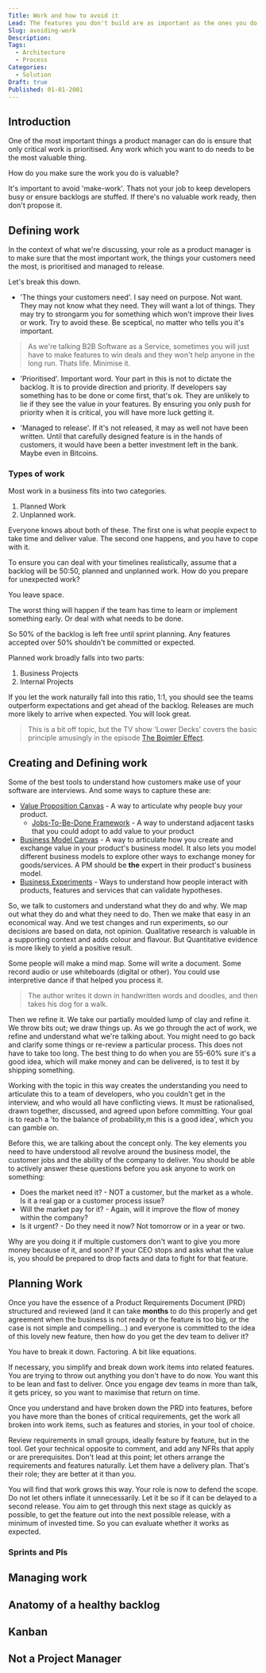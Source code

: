 ```yaml
---
Title: Work and how to avoid it
Lead: The features you don't build are as important as the ones you do
Slug: avoiding-work
Description:
Tags:
  - Architecture
  - Process
Categories:
  - Solution
Draft: true
Published: 01-01-2001
---
```

## Introduction

One of the most important things a product manager can do is ensure that only critical work is prioritised. Any work which you want to do needs to be the most valuable thing.

How do you make sure the work you do is valuable?

It's important to avoid 'make-work'. Thats not your job to keep developers busy or ensure backlogs are stuffed. If there's no valuable work ready, then don't propose it.

## Defining work

In the context of what we're discussing, your role as a product manager is to make sure that the most important work, the things your customers need the most, is prioritised and managed to release.

Let's break this down.

* 'The things your customers need'. I say need on purpose. Not want. They may not know what they need. They will want a lot of things. They may try to strongarm you for something which won't improve their lives or work. Try to avoid these. Be sceptical, no matter who tells you it's important.

> As we're talking B2B Software as a Service, sometimes you will just have to make features to win deals and they won't help anyone in the long run. Thats life. Minimise it.

* 'Prioritised'. Important word. Your part in this is not to dictate the backlog. It is to provide direction and priority. If developers say something has to be done or come first, that's ok. They are unlikely to lie if they see the value in your features. By ensuring you only push for priority when it is critical, you will have more luck getting it.

* 'Managed to release'. If it's not released, it may as well not have been written. Until that carefully designed feature is in the hands of customers, it would have been a better investment left in the bank. Maybe even in Bitcoins.

### Types of work

Most work in a business fits into two categories.

1. Planned Work
2. Unplanned work.

Everyone knows about both of these. The first one is what people expect to take time and deliver value. The second one happens, and you have to cope with it.

To ensure you can deal with your timelines realistically, assume that a backlog will be 50:50, planned and unplanned work. How do you prepare for unexpected work?

You leave space.

The worst thing will happen if the team has time to learn or implement something early. Or deal with what needs to be done.

So 50% of the backlog is left free until sprint planning. Any features accepted over 50% shouldn't be committed or expected.

Planned work broadly falls into two parts:

1. Business Projects
2. Internal Projects

If you let the work naturally fall into this ratio, 1:1, you should see the teams outperform expectations and get ahead of the backlog. Releases are much more likely to arrive when expected. You will look great.

> This is a bit off topic, but the TV show 'Lower Decks' covers the basic principle amusingly in the episode [The Boimler Effect](https://www.youtube.com/watch?v=bGRlBNSezFc).

## Creating and Defining work

Some of the best tools to understand how customers make use of your software are interviews. And some ways to capture these are:

* [Value Proposition Canvas](https://www.strategyzer.com/canvas/value-proposition-canvas) - A way to articulate why people buy your product.
  * [Jobs-To-Be-Done Framework](https://strategyn.com/jobs-to-be-done/) - A way to understand adjacent tasks that you could adopt to add value to your product
* [Business Model Canvas](https://www.strategyzer.com/canvas) - A way to articulate how you create and exchange value in your product's business model. It also lets you model different business models to explore other ways to exchange money for goods/services. A PM should be **the** expert in their product's business model.
* [Business Experiments](https://www.strategyzer.com/test) - Ways to understand how people interact with products, features and services that can validate hypotheses.

So, we talk to customers and understand what they do and why. We map out what they do and what they need to do. Then we make that easy in an economical way. And we test changes and run experiments, so our decisions are based on data, not opinion. Qualitative research is valuable in a supporting context and adds colour and flavour. But Quantitative evidence is more likely to yield a positive result.

Some people will make a mind map. Some will write a document. Some record audio or use whiteboards (digital or other). You could use interpretive dance if that helped you process it.

> The author writes it down in handwritten words and doodles, and then takes his dog for a walk.

Then we refine it. We take our partially moulded lump of clay and refine it. We throw bits out; we draw things up. As we go through the act of work, we refine and understand what we're talking about. You might need to go back and clarify some things or re-review a particular process. This does not have to take too long. The best thing to do when you are 55-60% sure it's a good idea, which will make money and can be delivered, is to test it by shipping something.

Working with the topic in this way creates the understanding you need to articulate this to a team of developers, who you couldn't get in the interview, and who would all have conflicting views. It must be rationalised, drawn together, discussed, and agreed upon before committing. Your goal is to reach a 'to the balance of probability,m this is a good idea', which you can gamble on.

Before this, we are talking about the concept only. The key elements you need to have understood all revolve around the business model, the customer jobs and the ability of the company to deliver. You should be able to actively answer these questions before you ask anyone to work on something:

* Does the market need it? - NOT a customer, but the market as a whole. Is it a real gap or a customer process issue?
* Will the market pay for it? - Again, will it improve the flow of money within the company?
* Is it urgent? - Do they need it now? Not tomorrow or in a year or two.

Why are you doing it if multiple customers don't want to give you more money because of it, and soon? If your CEO stops and asks what the value is, you should be prepared to drop facts and data to fight for that feature.

## Planning Work

Once you have the essence of a Product Requirements Document (PRD) structured and reviewed (and it can take **months** to do this properly and get agreement when the business is not ready or the feature is too big, or the case is not simple and compelling...) and everyone is committed to the idea of this lovely new feature, then how do you get the dev team to deliver it?

You have to break it down. Factoring. A bit like equations.

If necessary, you simplify and break down work items into related features. You are trying to throw out anything you don't have to do now. You want this to be lean and fast to deliver. Once you engage dev teams in more than talk, it gets pricey, so you want to maximise that return on time.

Once you understand and have broken down the PRD into features, before you have more than the bones of critical requirements, get the work all broken into work items, such as features and stories, in your tool of choice.

Review requirements in small groups, ideally feature by feature, but in the tool. Get your technical opposite to comment, and add any NFRs that apply or are prerequisites. Don't lead at this point; let others arrange the requirements and features naturally. Let them have a delivery plan. That's their role; they are better at it than you.

You will find that work grows this way. Your role is now to defend the scope. Do not let others inflate it unnecessarily. Let it be so if it can be delayed to a second release. You aim to get through this next stage as quickly as possible, to get the feature out into the next possible release, with a minimum of invested time. So you can evaluate whether it works as expected.

### Sprints and PIs

## Managing work

## Anatomy of a healthy backlog

## Kanban

## Not a Project Manager
